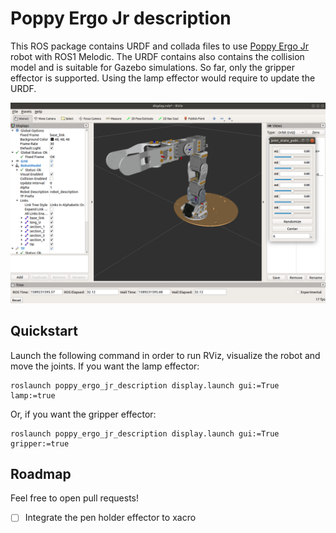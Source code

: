 # Poppy Ergo Jr description

This ROS package contains URDF and collada files to use [Poppy Ergo Jr](https://www.poppy-project.org/en/robots/poppy-ergo-jr/) robot with ROS1 Melodic.
The URDF contains also contains the collision model and is suitable for Gazebo simulations.
So far, only the gripper effector is supported. Using the lamp effector would require to update the URDF.

![Poppy Ergo Jr in RViz ROS Melodic](./doc/img/rviz.png)

## Quickstart

Launch the following command in order to run RViz, visualize the robot and move the joints. If you want the lamp effector:
```
roslaunch poppy_ergo_jr_description display.launch gui:=True lamp:=true
```
Or, if you want the gripper effector:
```
roslaunch poppy_ergo_jr_description display.launch gui:=True gripper:=true
```

## Roadmap

Feel free to open pull requests!

* [ ] Integrate the pen holder effector to xacro 
